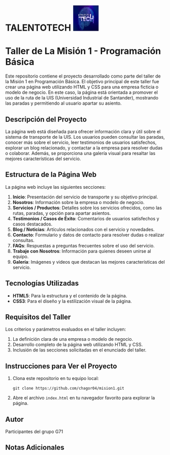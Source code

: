 # TALENTOTECH <img src="ASSETS/Talento-Tech.jpg" alt="Descripción de la imagen" width="80" height="80">

# Taller de La Misión 1 - Programación Básica

Este repositorio contiene el proyecto desarrollado como parte del taller de la Misión 1 en Programación Básica. El objetivo principal de este taller fue crear una página web utilizando HTML y CSS para una empresa ficticia o modelo de negocio. En este caso, la página está orientada a promover el uso de la ruta de la UIS (Universidad Industrial de Santander), mostrando las paradas y permitiendo al usuario apartar su asiento.

## Descripción del Proyecto

La página web está diseñada para ofrecer información clara y útil sobre el sistema de transporte de la UIS. Los usuarios pueden consultar las paradas, conocer más sobre el servicio, leer testimonios de usuarios satisfechos, explorar un blog relacionado, y contactar a la empresa para resolver dudas o colaborar. Además, se proporciona una galería visual para resaltar las mejores características del servicio.

## Estructura de la Página Web

La página web incluye las siguientes secciones:

1. **Inicio**: Presentación del servicio de transporte y su objetivo principal.
2. **Nosotros**: Información sobre la empresa o modelo de negocio.
3. **Servicios / Productos**: Detalles sobre los servicios ofrecidos, como las rutas, paradas, y opción para apartar asientos.
4. **Testimonios / Casos de Éxito**: Comentarios de usuarios satisfechos y casos destacados.
5. **Blog / Noticias**: Artículos relacionados con el servicio y novedades.
6. **Contacto**: Formulario y datos de contacto para resolver dudas o realizar consultas.
7. **FAQs**: Respuestas a preguntas frecuentes sobre el uso del servicio.
8. **Trabaje con Nosotros**: Información para quienes deseen unirse al equipo.
9. **Galería**: Imágenes y videos que destacan las mejores características del servicio.

## Tecnologías Utilizadas

- **HTML5**: Para la estructura y el contenido de la página.
- **CSS3**: Para el diseño y la estilización visual de la página.

## Requisitos del Taller

Los criterios y parámetros evaluados en el taller incluyen:

1. La definición clara de una empresa o modelo de negocio.
2. Desarrollo completo de la página web utilizando HTML y CSS.
3. Inclusión de las secciones solicitadas en el enunciado del taller.

## Instrucciones para Ver el Proyecto

1. Clona este repositorio en tu equipo local:

   ```
   git clone https://github.com/chagor04/mision1.git
   ```

2. Abre el archivo `index.html` en tu navegador favorito para explorar la página.

## Autor

Participantes del grupo G71

## Notas Adicionales



